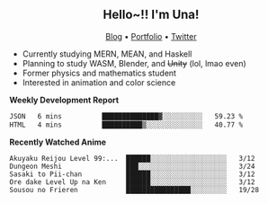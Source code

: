 <h2 align="center">
  Hello~!! I'm Una!
</h2>

<p align="center">
  <a href="https://anarchy.website/">Blog</a> &bull;
  <a href="https://una-ada.github.io/">Portfolio</a> &bull;
  <a href="https://twitter.com/xn__z7x">Twitter</a>
</p>

- Currently studying MERN, MEAN, and Haskell
- Planning to study WASM, Blender, and ~~Unity~~ (lol, lmao even)
- Former physics and mathematics student
- Interested in animation and color science

**Weekly Development Report**

<!--START_SECTION:waka-->

```txt
JSON   6 mins          ██████████████▓░░░░░░░░░░   59.23 %
HTML   4 mins          ██████████▒░░░░░░░░░░░░░░   40.77 %
```

<!--END_SECTION:waka-->

**Recently Watched Anime**

<!-- RECENT-ANIME:START -->

    Akuyaku Reijou Level 99:...  ██████░░░░░░░░░░░░░░░░░░░   3/12
    Dungeon Meshi                ███░░░░░░░░░░░░░░░░░░░░░░   3/24
    Sasaki to Pii-chan           ██████░░░░░░░░░░░░░░░░░░░   3/12
    Ore dake Level Up na Ken     ██████░░░░░░░░░░░░░░░░░░░   3/12
    Sousou no Frieren            ████████████████░░░░░░░░░   19/28
<!-- RECENT-ANIME:END -->

